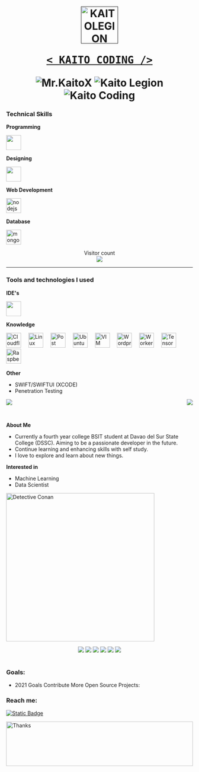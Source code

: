<h1 align="center">
  <br>
  <a href=""><img src="https://avatars.githubusercontent.com/u/47966968?v=4" hight="100" width="100" alt="KAITOLEGION"></a>
  <br>
  <pre><a href="">< KAITO CODING /></a></pre>
  <div style="flex">
    <img alt="Mr.KaitoX" src="https://img.shields.io/badge/Codename%201-Mr.KaitoX-blue?style=flat">
    <img alt="Kaito Legion" src="https://img.shields.io/badge/Codename%202-Kaito Legion-blue?style=flat">
    <img alt="Kaito Coding" src="https://img.shields.io/badge/Codename%202-Kaito Coding-blue?style=flat">
  </div>
</h1>

### Technical Skills

**Programming**
<div align="left">
  <img src="https://skillicons.dev/icons?i=java,javascript,py,php,bash" height="40" />
</div>

**Designing**
<div align="left">
  <img src="https://skillicons.dev/icons?i=tailwind,figma,ps,css" height="40"/>
</div>


**Web Development**
<div align="left">
   <img src="https://skillicons.dev/icons?i=nodejs,express,laravel,svelte" height="40" alt="nodejs logo" title="Node.js"/>
</div>

**Database**
<div align="left">
  <img src="https://skillicons.dev/icons?i=mongodb,mysql,firebase,sqlite,supabase" height="40" alt="mongodb logo" title="MongoDB" />
</div>

<p align="center"> 
  Visitor count<br>
  <img src="https://profile-counter.glitch.me/kaitocoding/count.svg" />
</p>

<hr>

### Tools and technologies I used

**IDE's**
<div align="left">
<img src="https://skillicons.dev/icons?i=vscode,vscodium,sublime,androidstudio,visualstudio,arduino" height="40""/>
</div>

**Knowledge**
<div align="left">
   <img src="https://skillicons.dev/icons?i=cloudflare" height="40" title="Cloudflare"/>
  <img width="12" />
   <img src="https://skillicons.dev/icons?i=linux" height="40" title="Linux"/>
  <img width="12" />
  <img src="https://skillicons.dev/icons?i=postman" height="40" title="Post Man"/>
  <img width="12" />
  <img src="https://skillicons.dev/icons?i=ubuntu" height="40" title="Ubuntu"/>
  <img width="12" />
   <img src="https://skillicons.dev/icons?i=vim" height="40" title="VIM"/>
  <img width="12" />
   <img src="https://skillicons.dev/icons?i=wordpress" height="40" title="Wordpress"/>
  <img width="12" />
  <img src="https://skillicons.dev/icons?i=workers" height="40" title="Workers"/>
  <img width="12" />
   <img src="https://skillicons.dev/icons?i=tensorflow" height="40" title="TensorFlow"/>
  <img width="12" />
   <img src="https://skillicons.dev/icons?i=raspberrypi" height="40" title="Raspberry Pi"/>
  <img width="12" />
</div>

**Other**
* SWIFT/SWIFTUI (XCODE)
* Penetration Testing


<p>
  <img src="https://github-readme-stats.vercel.app/api/top-langs/?username=kaitolegion&layout=pie&hide_border=true&show_icons=true&bg_color=0d1116&title_color=ce09ec&text_color=a4aacb&icon_color=007ec6" align="center">
  <img src="https://github-readme-stats-git-masterrstaa-rickstaa.vercel.app/api?username=kaitolegion&hide_border=true&show_icons=true&bg_color=0d1116&title_color=ce09ec&text_color=a4aacb&icon_color=007ec6" align="right">
</p>

<br/>

**About Me**

* Currently a fourth year college BSIT student at Davao del Sur State College (DSSC). Aiming to be a passionate developer in the future.<br>
* Continue learning and enhancing skills with self study.<br>
* I love to explore and learn about new things.
  
**Interested in**
* Machine Learning
* Data Scientist

<img src="https://c.tenor.com/O2-Vi4z6eqsAAAAC/detective-conan-shinichi-kudo.gif" alt="Detective Conan"  width="400" align="center"/>
<p align="center">
   <img src="https://img.shields.io/static/v1?label=&message=Programmer&color=blue">
   <img src="https://img.shields.io/static/v1?label=&message=Pentester&color=red">
   <img src="https://img.shields.io/static/v1?label=&message=Editing&color=yellow">
   <img src="https://img.shields.io/static/v1?label=&message=BugBountyHunter&color=green">
   <img src="https://img.shields.io/static/v1?label=&message=WebDeveloper&color=orange">
   <img src="https://img.shields.io/static/v1?label=&message=AndroidDeveloper&color=lime">
  <br><br>
</p>

<h3 align="left">Goals:</h3>

- 2021 Goals Contribute More Open Source Projects:

### Reach me:

<a href="https://facebook.com/kaitocoding" target="_blank"> <img alt="Static Badge" src="https://img.shields.io/badge/Facebook-Kaito%20Coding-blue?style=for-the-badge&logo=facebook"></a>

<img height="120" alt="Thanks" width="100%" src="https://github.com/dibyendu415/dibyendu415/blob/master/marquee.svg" />
